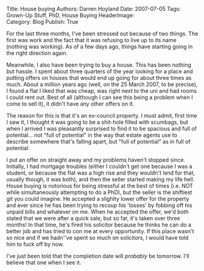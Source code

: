 Title:          House buying
Authors:        Darren Hoyland
Date:           2007-07-05
Tags:           Grown-Up Stuff, PhD, House Buying
HeaderImage:    
Category:       Blog
Publish:        True


For the last three months, I've been stressed out because of two things. The first was work and the fact that it was refusing to live up to its name (nothing was working). As of a few days ago, things have starting going in the right direction again.

Meanwhile, I also have been trying to buy a house. This has been nothing but hassle. I spent about three quarters of the year looking for a place and putting offers on houses that would end up going for about three times as much. About a million years ago (well, on the 25 March 2007, to be precise), I found a flat I liked that was cheap, was right next to the uni and had rooms I could rent out. Best of all (although I can see this being a problem when I come to sell it), it didn't have any other offers on it.

The reason for this is that it's an ex-council property. I must admit, first time I saw it, I thought it was going to be a shit-hole filled with scumbags, but when I  arrived I was pleasantly surprised to find it to be spacious and full of potential... not "full of potential" in the way that estate agents use to describe somewhere that's falling apart, but "full of potential" as in full of potential.

I put an offer on straight away and my problems haven't stopped since. Initially, I had mortgage troubles (either I couldn't get one because I was a student, or because the flat was a high rise and they wouldn't lend for that, usually though, it was both), and then the seller started making my life hell. House buying is notorious for being stressful at the best of times (i.e. NOT while simultaneously attempting to do a PhD), but the seller is the shiftiest git you could imagine. He accepted a slighlty lower offer for the property and ever since he has been trying to recoup his 'losses' by fobbing off his unpaid bills and whatever on me. When he accepted the offer, we'd both stated that we were after a quick sale, but so far, it's taken over three months! In that time, he's fired his solicitor because he thinks he can do a better job and has tried to con me at every opportunity. If this place wasn't so nice and if we hadn''ve spent so much on solicitors, I would have told him to fuck off by now.

I've just been told that the completion date will <em>probably </em>be tomorrow. I'll believe that one when I see it.
